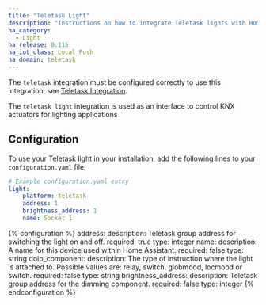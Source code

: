 ```yaml
---
title: "Teletask Light"
description: "Instructions on how to integrate Teletask lights with Home Assistant."
ha_category:
  - Light
ha_release: 0.115
ha_iot_class: Local Push
ha_domain: teletask
---
```


<div class='note'>

The `teletask` integration must be configured correctly to use this integration, see [Teletask Integration](/integrations/teletask).

</div>

The `teletask light` integration is used as an interface to control KNX actuators for lighting applications

## Configuration

To use your Teletask light in your installation, add the following lines to your `configuration.yaml` file:

```yaml
# Example configuration.yaml entry
light:
  - platform: teletask
    address: 1
    brightness_address: 1
    name: Socket 1
```

{% configuration %}
address:
  description: Teletask group address for switching the light on and off.
  required: true
  type: integer
name:
  description: A name for this device used within Home Assistant.
  required: false
  type: string
doip_component:
  description: The type of instruction where the light is attached to. Possible values are: relay, switch, globmood, locmood or switch.
  required: false
  type: string
brightness_address:
  description: Teletask group address for the dimming component.
  required: false
  type: integer
{% endconfiguration %}